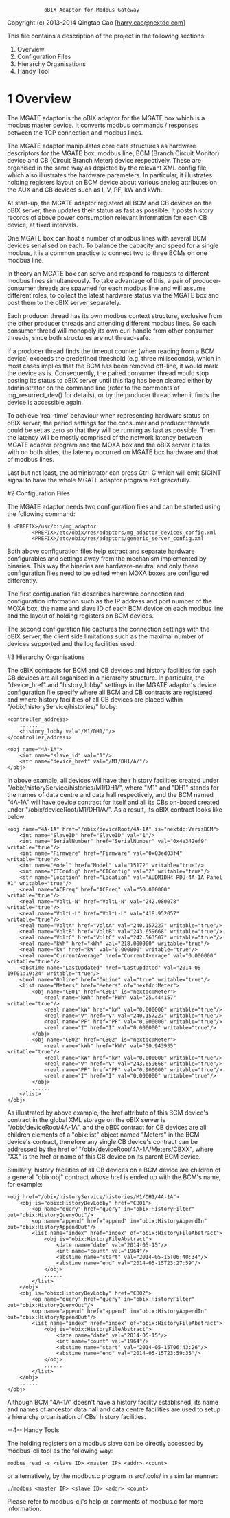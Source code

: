 				oBIX Adaptor for Modbus Gateway
 
Copyright (c) 2013-2014 Qingtao Cao [harry.cao@nextdc.com]    

This file contains a description of the project in the following sections:

1. Overview
2. Configuration Files
3. Hierarchy Organisations
4. Handy Tool


# 1 Overview

The MGATE adaptor is the oBIX adaptor for the MGATE box which is a modbus master device. It converts modbus commands / responses between the TCP connection and modbus lines.

The MGATE adaptor manipulates core data structures as hardware descriptors for the MGATE box, modbus line, BCM (Branch Circuit Monitor) device and CB (Circuit Branch Meter) device respectively. These are organised in the same way as depicted by the relevant XML config file, which also illustrates the hardware parameters. In particular, it illustrates holding registers layout on BCM device about various analog attributes on the AUX and CB devices such as I, V, PF, kW and kWh.

At start-up, the MGATE adaptor registerd all BCM and CB devices on the oBIX server, then updates their status as fast as possible. It posts history records of above power consumption relevant information for each CB device, at fixed intervals.

One MGATE box can host a number of modbus lines with several BCM devices serialised on each. To balance the capacity and speed for a single modbus, it is a common practice to connect two to three BCMs on one modbus line.

In theory an MGATE box can serve and respond to requests to different modbus lines simultaneously. To take advantage of this, a pair of producer-consumer threads are spawned for each modbus line and will assume different roles, to collect the latest hardware status via the MGATE box and post them to the oBIX server separately.

Each producer thread has its own modbus context structure, exclusive from the other producer threads and attending different modbus lines. So each consumer thread will monopoly its own curl handle from other consumer threads, since both structures are not thread-safe.

If a producer thread finds the timeout counter (when reading from a BCM device) exceeds the predefined threshold (e.g. three miliseconds), which in most cases implies that the BCM has been removed off-line, it would mark the device as is. Consequently, the paired consumer thread would stop posting its status to oBIX server until this flag has been cleared either by administrator on the command line (refer to the comments of mg_resurrect_dev() for details), or by the producer thread when it finds the device is accessible again.

To achieve 'real-time' behaviour when representing hardware status on oBIX server, the period settings for the consumer and producer threads could be set as zero so that they will be running as fast as possible. Then the latency will be mostly comprised of the network latency between MGATE adaptor program and the MOXA box and the oBIX server it talks with on both sides, the latency occurred on MGATE box hardware and that of modbus lines.

Last but not least, the administrator can press Ctrl-C which will emit SIGINT signal to have the whole MGATE adaptor program exit gracefully. 


#2 Configuration Files

The MGATE adaptor needs two configuration files and can be started using the following command:

	$ <PREFIX>/usr/bin/mg_adaptor
			<PREFIX>/etc/obix/res/adaptors/mg_adaptor_devices_config.xml
			<PREFIX>/etc/obix/res/adaptors/generic_server_config.xml

Both above configuration files help extract and separate hardware configurables and settings away from the mechanism implemented by binaries. This way the binaries are hardware-neutral and only these configuration files need to be edited when MOXA boxes are configured differently.

The first configuration file describes hardware connection and configuration information such as the IP address and port number of the MOXA box, the name and slave ID of each BCM device on each modbus line and the layout of holding registers on BCM devices.

The second configuration file captures the connection settings with the oBIX server, the client side limitations such as the maximal number of devices supported and the log facilities used.


#3 Hierarchy Organisations

The oBIX contracts for BCM and CB devices and history facilities for each CB devices are all organised in a hierarchy structure. In particular, the "device_href" and "history_lobby" settings in the MGATE adaptor's device configuration file specify where all BCM and CB contracts are registered and where history facilities of all CB devices are placed within "/obix/historyService/histories/" lobby:

	<controller_address>
		......
		<history_lobby val="/M1/DH1/"/>
	</controller_address>

	<obj name="4A-1A">
		<int name="slave_id" val="1"/>
		<str name="device_href" val="/M1/DH1/A/"/>
	</obj>

In above example, all devices will have their history facilities created under "/obix/historyService/histories/M1/DH1/", where "M1" and "DH1" stands for the names of data centre and data hall respectively, and the BCM named "4A-1A" will have device contract for itself and all its CBs on-board created under "/obix/deviceRoot/M1/DH1/A/". As a result, its oBIX contract looks like below:

	<obj name="4A-1A" href="/obix/deviceRoot/4A-1A" is="nextdc:VerisBCM">
		<int name="SlaveID" href="SlaveID" val="1"/>
		<int name="SerialNumber" href="SerialNumber" val="0x4e342ef9" writable="true"/>
		<int name="Firmware" href="Firmware" val="0x03ed03f4" writable="true"/>
		<int name="Model" href="Model" val="15172" writable="true"/>
		<int name="CTConfig" href="CTConfig" val="2" writable="true"/>
		<str name="Location" href="Location" val="AUDM1DH4 PDU-4A-1A Panel #1" writable="true"/>
		<real name="ACFreq" href="ACFreq" val="50.000000" writable="true"/>
		<real name="VoltL-N" href="VoltL-N" val="242.080078" writable="true"/>
		<real name="VoltL-L" href="VoltL-L" val="418.952057" writable="true"/>
		<real name="VoltA" href="VoltA" val="240.157227" writable="true"/>
		<real name="VoltB" href="VoltB" val="243.659668" writable="true"/>
		<real name="VoltC" href="VoltC" val="242.563507" writable="true"/>
		<real name="kWh" href="kWh" val="218.000000" writable="true"/>
		<real name="kW" href="kW" val="0.000000" writable="true"/>
		<real name="CurrentAverage" href="CurrentAverage" val="0.000000" writable="true"/>
		<abstime name="LastUpdated" href="LastUpdated" val="2014-05-19T01:19:24" writable="true"/>
		<bool name="Online" href="OnLine" val="true" writable="true"/>
		<list name="Meters" href="Meters" of="nextdc:Meter">
			<obj name="CB01" href="CB01" is="nextdc:Meter">
				<real name="kWh" href="kWh" val="25.444157" writable="true"/>
				<real name="kW" href="kW" val="0.000000" writable="true"/>
				<real name="V" href="V" val="240.157227" writable="true"/>
				<real name="PF" href="PF" val="0.900000" writable="true"/>
				<real name="I" href="I" val="0.000000" writable="true"/>
			</obj>
			<obj name="CB02" href="CB02" is="nextdc:Meter">
				<real name="kWh" href="kWh" val="50.943935" writable="true"/>
				<real name="kW" href="kW" val="0.000000" writable="true"/>
				<real name="V" href="V" val="243.659668" writable="true"/>
				<real name="PF" href="PF" val="0.900000" writable="true"/>
				<real name="I" href="I" val="0.000000" writable="true"/>
			</obj>
			......
		</list>
	</obj>

As illustrated by above example, the href attribute of this BCM device's contract in the global XML storage on the oBIX server is "/obix/deviceRoot/4A-1A", and the oBIX contract for CB devices are all children elements of a "obix:list" object named "Meters" in the BCM device's contract, therefore any single CB device's contract can be addressed by the href of "/obix/deviceRoot/4A-1A/Meters/CBXX", where "XX" is the href or name of this CB device on its parent BCM device.

Similarly, history facilities of all CB devices on a BCM device are children of a general "obix:obj" contract whose href is ended up with the BCM's name, for example:

	<obj href="/obix/historyService/histories/M1/DH1/4A-1A">
		<obj is="obix:HistoryDevLobby" href="CB01">
			<op name="query" href="query" in="obix:HistoryFilter" out="obix:HistoryQueryOut"/>
			<op name="append" href="append" in="obix:HistoryAppendIn" out="obix:HistoryAppendOut"/>
			<list name="index" href="index" of="obix:HistoryFileAbstract">
				<obj is="obix:HistoryFileAbstract">
					<date name="date" val="2014-05-15"/>
					<int name="count" val="1964"/>
					<abstime name="start" val="2014-05-15T06:40:34"/>
					<abstime name="end" val="2014-05-15T23:27:59"/>
				</obj>
				......
			</list>
		</obj>
		<obj is="obix:HistoryDevLobby" href="CB02">
			<op name="query" href="query" in="obix:HistoryFilter" out="obix:HistoryQueryOut"/>
			<op name="append" href="append" in="obix:HistoryAppendIn" out="obix:HistoryAppendOut"/>
			<list name="index" href="index" of="obix:HistoryFileAbstract">
				<obj is="obix:HistoryFileAbstract">
					<date name="date" val="2014-05-15"/>
					<int name="count" val="1964"/>
					<abstime name="start" val="2014-05-15T06:43:26"/>
					<abstime name="end" val="2014-05-15T23:59:35"/>
				</obj>
				......
			</list>
		</obj>
		......
	</obj>

Although BCM "4A-1A" doesn't have a history facility established, its name and names of ancestor data hall and data centre facilities are used to setup a hierarchy organisation of CBs' history facilities.


--4-- Handy Tools

The holding registers on a modbus slave can be directly accessed by modbus-cli tool as the following way:

	modbus read -s <slave ID> <master IP> <addr> <count>

or alternatively, by the modbus.c program in src/tools/ in a similar manner:

	./modbus <master IP> <slave ID> <addr> <count>

Please refer to modbus-cli's help or comments of modbus.c for more information.
